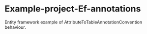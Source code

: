 # Example-project-Ef-annotations
Entity framework example of AttributeToTableAnnotationConvention behaviour.
